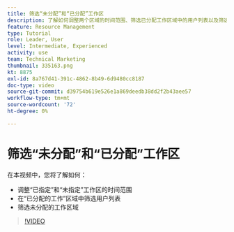 ```yaml
---
title: 筛选“未分配”和“已分配”工作区
description: 了解如何调整两个区域的时间范围、筛选已分配工作区域中的用户列表以及筛选未分配工作区域。
feature: Resource Management
type: Tutorial
role: Leader, User
level: Intermediate, Experienced
activity: use
team: Technical Marketing
thumbnail: 335163.png
kt: 8875
exl-id: 8a767d41-391c-4862-8b49-6d9480cc8187
doc-type: video
source-git-commit: d39754b619e526e1a869deedb38dd2f2b43aee57
workflow-type: tm+mt
source-wordcount: '72'
ht-degree: 0%

---
```


# 筛选“未分配”和“已分配”工作区

在本视频中，您将了解如何：

* 调整“已指定”和“未指定”工作区的时间范围
* 在“已分配的工作”区域中筛选用户列表
* 筛选未分配的工作区域

>[!VIDEO](https://video.tv.adobe.com/v/335163/?quality=12)
